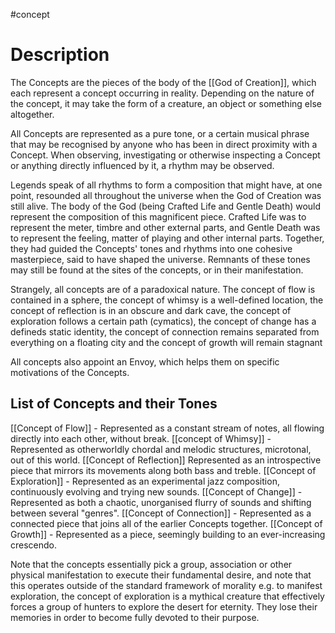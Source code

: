 
#concept
# Description
The Concepts are the pieces of the body of the [[God of Creation]], which each represent a concept occurring in reality. Depending on the nature of the concept, it may take the form of a creature, an object or something else altogether.

All Concepts are represented as a pure tone, or a certain musical phrase that may be recognised by anyone who has been in direct proximity with a Concept. When observing, investigating or otherwise inspecting a Concept or anything directly influenced by it, a rhythm may be observed.

Legends speak of all rhythms to form a composition that might have, at one point, resounded all throughout the universe when the God of Creation was still alive. The body of the God (being Crafted Life and Gentle Death) would represent the composition of this magnificent piece. Crafted Life was to represent the meter, timbre and other external parts, and Gentle Death was to represent the feeling, matter of playing and other internal parts. Together, they had guided the Concepts' tones and rhythms into one cohesive masterpiece, said to have shaped the universe.
Remnants of these tones may still be found at the sites of the concepts, or in their manifestation.

Strangely, all concepts are of a paradoxical nature. The concept of flow is contained in a sphere, the concept of whimsy is a well-defined location, the concept of reflection is in an obscure and dark cave, the concept of exploration follows a certain path (cymatics), the concept of change has a defineds static identity, the concept of connection remains separated from everything on a floating city and the concept of growth will remain stagnant

All concepts also appoint an Envoy, which helps them on specific motivations of the Concepts.

## List of Concepts and their Tones
[[Concept of Flow]] - Represented as a constant stream of notes, all flowing directly into each other, without break.
[[concept of Whimsy]] - Represented as otherworldly chordal and melodic structures, microtonal, out of this world.
[[Concept of Reflection]]  Represented as an introspective piece that mirrors its movements along both bass and treble.
[[Concept of Exploration]] - Represented as an experimental jazz composition, continuously evolving and trying new sounds.
[[Concept of Change]] - Represented as both a chaotic, unorganised flurry of sounds and shifting between several "genres".
[[Concept of Connection]] - Represented as a connected piece that joins all of the earlier Concepts together.
[[Concept of Growth]] - Represented as a piece, seemingly building to an ever-increasing crescendo.

Note that the concepts essentially pick a group, association or other physical manifestation to execute their fundamental desire, and note that this operates outside of the standard framework of morality e.g. to manifest exploration, the concept of exploration is a mythical creature that effectively forces a group of hunters to explore the desert for eternity. They lose their memories in order to become fully devoted to their purpose.

